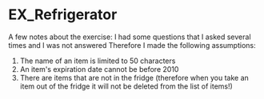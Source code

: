 # EX_Refrigerator
A few notes about the exercise:
I had some questions that I asked several times and I was not answered
Therefore I made the following assumptions:
1. The name of an item is limited to 50 characters
2. An item's expiration date cannot be before 2010
3. There are items that are not in the fridge (therefore when you take an item out of the fridge it will not be deleted from the list of items!)
